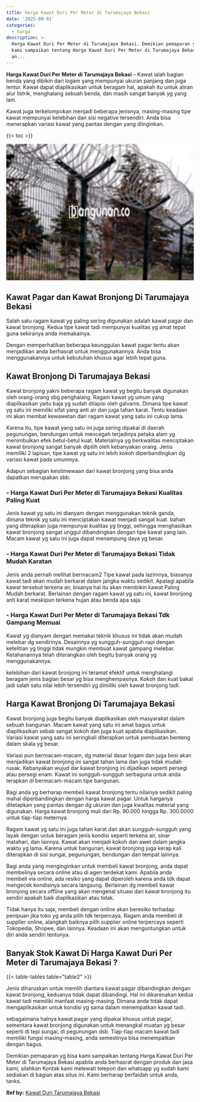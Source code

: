 ```yaml
---
title: Harga Kawat Duri Per Meter di Tarumajaya Bekasi
date: '2025-09-01'
categories:
  - harga
description: >-
  Harga Kawat Duri Per Meter di Tarumajaya Bekasi. Demikian pemaparan yg bisa
  kami sampaikan tentang Harga Kawat Duri Per Meter di Tarumajaya Bekasi apabila
  an...
---
```


**Harga Kawat Duri Per Meter di Tarumajaya Bekasi** – Kawat ialah bagian benda yang dibikin dari logam yang mempunyai ukuran panjang dan juga lentur. Kawat dapat diaplikasikan untuk beragam hal, apakah itu untuk aliran alur listrik, menghalang sebuah benda, dan masih sangat banyak yg yang lain.

Kawat juga terkelompokan menjadi beberapa jenisnya, masing-masing tipe kawat mempunyai kelebihan dan sisi negative tersendiri. Anda bisa menerapkan variasi kawat yang pantas dengan yang diinginkan.

{{< toc >}}

![Harga Kawat Duri Per Meter di Tarumajaya Bekasi](/images/jual-kawat-murah37.png)

## Kawat Pagar dan Kawat Bronjong Di Tarumajaya Bekasi

Salah satu ragam kawat yg paling sering digunakan adalah kawat pagar dan kawat bronjong. Kedua tipe kawat tadi mempunyai kualitas yg amat tepat guna sekiranya anda memakainya.

Dengan memperhatikan beberapa keunggulan kawat pagar tentu akan menjadikan anda berhasrat untuk menggunakannya. Anda bisa menggunakannya untuk kebutuhan khusus agar lebih tepat guna.

## Kawat Bronjong Di Tarumajaya Bekasi

Kawat bronjong yakni beberapa ragam kawat yg begitu banyak digunakan oleh orang-orang sbg penghalang. Ragam kawat yg umum yang diaplikasikan yaitu baja yg sudah dilapisi oleh galvanis. Dimana tipe kawat yg satu ini memiliki sifat yang anti air dan juga tahan karat. Tentu keadaan ini akan membat kewawetan dari ragam kawat yang satu ini cukup lama.

Karena itu, tipe kawat yang satu ini juga sering dipakai di daerah pegunungan, bendungan untuk mencegah terjadinya petaka alam yg menimbulkan efek betul-betul kuat. Materialnya yg berkwalitas menciptakan kawat bronjong sangat banyak dipilih oleh kebanyakan orang. Jenis memiliki 2 lapisan, tipe kawat yg satu ini lebih kokoh diperbandingkan dg variasi kawat pada umumnya.

Adapun sebagian keistimewaan dari kawat bronjong yang bisa anda dapatkan merupakan sbb:

### \- Harga Kawat Duri Per Meter di Tarumajaya Bekasi Kualitas Paling Kuat

Jenis kawat yg satu ini dianyam dengan menggunakan teknik ganda, dimana teknik yg satu ini menciptakan kawat menjadi sangat kuat. bahan yang diterapkan juga mempunyai kualitas yg tinggi, sehingga menghasilkan kawat bronjong sangat unggul dibandingkan dengan tipe kawat yang lain. Macam kawat yg satu ini juga dapat menampung daya yg besar.

### \- Harga Kawat Duri Per Meter di Tarumajaya Bekasi Tidak Mudah Karatan

Jenis anda pernah melihat bermacam2 Tipe kawat pada lazimnya, biasanya kawat tadi akan mudah berkarat dalam jangka waktu sedikit. Apalagi apabila kawat tersebut terkena air, bisanya hal itu akan membikin kawat Paling Mudah berkarat. Berlainan dengan ragam kawat yg satu ini, kawat bronjong anti karat meskipun terkena hujan atau benda apa saja.

### \- Harga Kawat Duri Per Meter di Tarumajaya Bekasi Tdk Gampang Memuai

Kawat yg dianyam dengan memakai teknik khusus ini tidak akan mudah melebar dg sendirinya. Desainnya yg sungguh-sungguh rapi dengan ketelitian yg tinggi tidak mungkin membuat kawat gampang melebar. Ketahanannya telah diterangkan oleh begitu banyak orang yg menggunakannya.

kelebihan dari kawat bronjong ini teramat efektif untuk menghalangi beragam jenis bagian besar yg bisa menghempasnya. Kokoh dan kuat bakal jadi salah satu nilai lebih tersendiri yg dimiliki oleh kawat bronjong tadi.

## Harga Kawat Bronjong Di Tarumajaya Bekasi

Kawat bronjong juga begitu banyak diaplikasikan oleh masyarakat dalam sebuah bangunan. Macam kawat yang satu ini amat bagus untuk diaplikasikan sebab sangat kokoh dan juga kuat apabila diaplikasikan. Variasi kawat yang satu ini seringkali diterapkan untuk pembuatan benteng dalam skala yg besar.

Variasi pun bermacam-macam, dg material dasar logam dan juga besi akan menjadikan kawat bronjong ini sangat tahan lama dan juga tidak mudah rusak. Kebanyakan wujud dar kawat bronjong ini dijadikan seperti persegi atau persegi enam. Kawat ini sungguh-sungguh serbaguna untuk anda terapkan di bermacam-macam tipe bangunan.

Bagi anda yg berharap membeli kawat bronjong tentu nilainya sedikit paling mahal diperbandingkan dengan harga kawat pagar. Untuk harganya ditetapkan yang pantas dengan dg ukuran dan juga kwalitas material yang digunakan. Harga kawat bronjong muli dari Rp. 90.000 hingga Rp. 300.0000 untuk tiap-tiap meternya.

Ragam kawat yg satu ini juga tahan karat dan akan sungguh-sungguh yang layak dengan untuk beragam jenis kondisi seperti terkena air, sinar matahari, dan lainnya. Kawat akan menjadi kokoh dan awet dalam jangka waktu yg lama. Karena untuk bangunan, kawat bronjong juga kerap kali diterapkan di sisi sungai, pegunungan, bendungan dan tempat lainnya.

Bagi anda yang menginginkan untuk membeli kawat bronjong, anda dapat membelinya secara online atau di agen terdekat kami. Apabila anda membeli via online, ada resiko yang dapat diperoleh karena anda tdk dapat mengecek kondisinya secara langsung. Berlainan dg membeli kawat bronjong secara offline yang akan mengenal situasi dari kawat bronjong itu sendiri apakah baik diaplikasikan atau tidak.

Tidak hanya itu saja, membeli dengan online akan beresiko terhadap penipuan jika toko yg anda pilih tdk terpercaya. Ragam anda membeli di supplier online, alangkah baiknya pilih supplier online terpercaya seperti Tokopedia, Shopee, dan lainnya. Keadaan ini akan menguntungkan untuk diri anda sendiri tentunya.

## Banyak Stok Kawat Di Harga Kawat Duri Per Meter di Tarumajaya Bekasi ?

{{< table-tables table="table2" >}}

Jenis diharuskan untuk memlih diantara kawat pagar dibandingkan dengan kawat bronjong, keduanya tidak dapat dibandingi. Hal ini dikarenakan kedua kawat tadi memiliki manfaat masing-masing. Dimana anda tidak dapat mengaplikasikan untuk kondisi yg sama dalam menempatkan kawat tadi.

sebagaimana halnya kawat pagar yang dipakai khusus untuk pagar, sementara kawat bronjong digunakan untuk menangkal muatan yg besar seperti di tepi sungai, di pegunungan dsb. Tiap-tiap macam kawat tadi memiliki fungsi masing-masing, anda semestinya bisa menempatkan dengan bagus.

Demikian pemaparan yg bisa kami sampaikan tentang Harga Kawat Duri Per Meter di Tarumajaya Bekasi apabila anda berhasrat dengan produk dan jasa kami, silahkan Kontak kami melewati telepon dan whatsapp yg sudah kami sediakan di bagian atas situs ini. Kami berharap berfaidah untuk anda, tanks.

**Ref by:** [Kawat Duri Tarumajaya Bekasi](https://id.wikipedia.org/wiki/Kawat)
